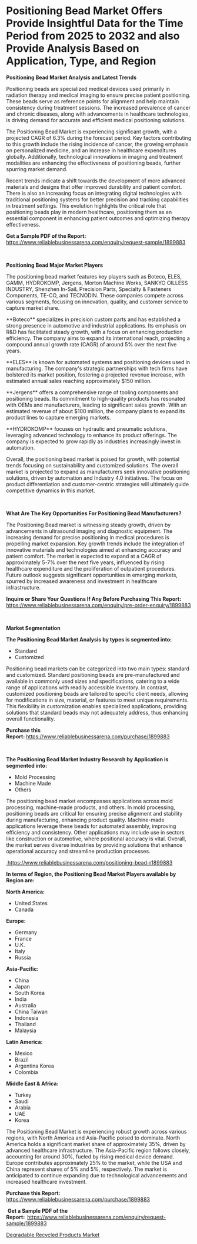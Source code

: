 <p><h1>Positioning Bead Market Offers Provide Insightful Data for the Time Period from 2025 to 2032 and also Provide Analysis Based on Application, Type, and Region</h1></p><p><strong>Positioning Bead Market Analysis and Latest Trends</strong></p>
<p><p>Positioning beads are specialized medical devices used primarily in radiation therapy and medical imaging to ensure precise patient positioning. These beads serve as reference points for alignment and help maintain consistency during treatment sessions. The increased prevalence of cancer and chronic diseases, along with advancements in healthcare technologies, is driving demand for accurate and efficient medical positioning solutions.</p><p>The Positioning Bead Market is experiencing significant growth, with a projected CAGR of 6.3% during the forecast period. Key factors contributing to this growth include the rising incidence of cancer, the growing emphasis on personalized medicine, and an increase in healthcare expenditures globally. Additionally, technological innovations in imaging and treatment modalities are enhancing the effectiveness of positioning beads, further spurring market demand.</p><p>Recent trends indicate a shift towards the development of more advanced materials and designs that offer improved durability and patient comfort. There is also an increasing focus on integrating digital technologies with traditional positioning systems for better precision and tracking capabilities in treatment settings. This evolution highlights the critical role that positioning beads play in modern healthcare, positioning them as an essential component in enhancing patient outcomes and optimizing therapy effectiveness.</p></p>
<p><strong>Get a Sample PDF of the Report:&nbsp;</strong> <a href="https://www.reliablebusinessarena.com/enquiry/request-sample/1899883?utm_campaign=2259&utm_medium=2&utm_source=Github&utm_content=ia&utm_term=10022025&utm_id=positioning-bead">https://www.reliablebusinessarena.com/enquiry/request-sample/1899883</a></p>
<p>&nbsp;</p>
<p><strong>Positioning Bead Major Market Players</strong></p>
<p><p>The positioning bead market features key players such as Boteco, ELES, GAMM, HYDROKOMP, Jergens, Morton Machine Works, SANKYO OILLESS INDUSTRY, Shenzhen In-SaiL Precision Parts, Specialty & Fasteners Components, TE-CO, and TECNODIN. These companies compete across various segments, focusing on innovation, quality, and customer service to capture market share. </p><p>**Boteco** specializes in precision custom parts and has established a strong presence in automotive and industrial applications. Its emphasis on R&D has facilitated steady growth, with a focus on enhancing production efficiency. The company aims to expand its international reach, projecting a compound annual growth rate (CAGR) of around 5% over the next five years.</p><p>**ELES** is known for automated systems and positioning devices used in manufacturing. The company's strategic partnerships with tech firms have bolstered its market position, fostering a projected revenue increase, with estimated annual sales reaching approximately $150 million.</p><p>**Jergens** offers a comprehensive range of tooling components and positioning beads. Its commitment to high-quality products has resonated with OEMs and manufacturers, leading to significant sales growth. With an estimated revenue of about $100 million, the company plans to expand its product lines to capture emerging markets.</p><p>**HYDROKOMP** focuses on hydraulic and pneumatic solutions, leveraging advanced technology to enhance its product offerings. The company is expected to grow rapidly as industries increasingly invest in automation.</p><p>Overall, the positioning bead market is poised for growth, with potential trends focusing on sustainability and customized solutions. The overall market is projected to expand as manufacturers seek innovative positioning solutions, driven by automation and Industry 4.0 initiatives. The focus on product differentiation and customer-centric strategies will ultimately guide competitive dynamics in this market.</p></p>
<p>&nbsp;</p>
<p><strong>What Are The Key Opportunities For Positioning Bead Manufacturers?</strong></p>
<p><p>The Positioning Bead market is witnessing steady growth, driven by advancements in ultrasound imaging and diagnostic equipment. The increasing demand for precise positioning in medical procedures is propelling market expansion. Key growth trends include the integration of innovative materials and technologies aimed at enhancing accuracy and patient comfort. The market is expected to expand at a CAGR of approximately 5-7% over the next five years, influenced by rising healthcare expenditure and the proliferation of outpatient procedures. Future outlook suggests significant opportunities in emerging markets, spurred by increased awareness and investment in healthcare infrastructure.</p></p>
<p><strong>Inquire or Share Your Questions If Any Before Purchasing This Report:</strong> <a href="https://www.reliablebusinessarena.com/enquiry/pre-order-enquiry/1899883?utm_campaign=2259&utm_medium=2&utm_source=Github&utm_content=ia&utm_term=10022025&utm_id=positioning-bead">https://www.reliablebusinessarena.com/enquiry/pre-order-enquiry/1899883</a></p>
<p>&nbsp;</p>
<p><strong>Market Segmentation</strong></p>
<p><strong>The Positioning Bead Market Analysis by types is segmented into:</strong></p>
<p><ul><li>Standard</li><li>Customized</li></ul></p>
<p><p>Positioning bead markets can be categorized into two main types: standard and customized. Standard positioning beads are pre-manufactured and available in commonly used sizes and specifications, catering to a wide range of applications with readily accessible inventory. In contrast, customized positioning beads are tailored to specific client needs, allowing for modifications in size, material, or features to meet unique requirements. This flexibility in customization enables specialized applications, providing solutions that standard beads may not adequately address, thus enhancing overall functionality.</p></p>
<p><strong>Purchase this Report:&nbsp;</strong><a href="https://www.reliablebusinessarena.com/purchase/1899883?utm_campaign=2259&utm_medium=2&utm_source=Github&utm_content=ia&utm_term=10022025&utm_id=positioning-bead">https://www.reliablebusinessarena.com/purchase/1899883</a></p>
<p>&nbsp;</p>
<p><strong>The Positioning Bead Market Industry Research by Application is segmented into:</strong></p>
<p><ul><li>Mold Processing</li><li>Machine Made</li><li>Others</li></ul></p>
<p><p>The positioning bead market encompasses applications across mold processing, machine-made products, and others. In mold processing, positioning beads are critical for ensuring precise alignment and stability during manufacturing, enhancing product quality. Machine-made applications leverage these beads for automated assembly, improving efficiency and consistency. Other applications may include use in sectors like construction or automotive, where positional accuracy is vital. Overall, the market serves diverse industries by providing solutions that enhance operational accuracy and streamline production processes.</p></p>
<p><a href="https://www.reliablebusinessarena.com/positioning-bead-r1899883?utm_campaign=2259&utm_medium=2&utm_source=Github&utm_content=ia&utm_term=10022025&utm_id=positioning-bead">&nbsp;https://www.reliablebusinessarena.com/positioning-bead-r1899883</a></p>
<p><strong>In terms of Region, the Positioning Bead Market Players available by Region are:</strong></p>
<p>
    <p> <strong> North America: </strong>
        <ul>
            <li>United States</li>
            <li>Canada</li>
        </ul>
        </p> 
    <p> <strong> Europe: </strong>
        <ul>
            <li>Germany</li>
            <li>France</li>
            <li>U.K.</li>
            <li>Italy</li>
            <li>Russia</li>
        </ul>
        </p> 
    <p> <strong> Asia-Pacific: </strong>
        <ul>
            <li>China</li>
            <li>Japan</li>
            <li>South Korea</li>
            <li>India</li>
            <li>Australia</li>
            <li>China Taiwan</li>
            <li>Indonesia</li>
            <li>Thailand</li>
            <li>Malaysia</li>
        </ul>
        </p> 
    <p> <strong> Latin America: </strong>
        <ul>
            <li>Mexico</li>
            <li>Brazil</li>
            <li>Argentina Korea</li>
            <li>Colombia</li>
        </ul>
        </p> 
    <p> <strong> Middle East & Africa: </strong>
        <ul>
            <li>Turkey</li>
            <li>Saudi</li>
            <li>Arabia</li>
            <li>UAE</li>
            <li>Korea</li>
        </ul>
    </p>
    </p>
<p><p>The Positioning Bead Market is experiencing robust growth across various regions, with North America and Asia-Pacific poised to dominate. North America holds a significant market share of approximately 35%, driven by advanced healthcare infrastructure. The Asia-Pacific region follows closely, accounting for around 30%, fueled by rising medical device demand. Europe contributes approximately 25% to the market, while the USA and China represent shares of 5% and 5%, respectively. The market is anticipated to continue expanding due to technological advancements and increased healthcare investment.</p></p>
<p><strong>Purchase this Report: </strong><a href="https://www.reliablebusinessarena.com/purchase/1899883?utm_campaign=2259&utm_medium=2&utm_source=Github&utm_content=ia&utm_term=10022025&utm_id=positioning-bead">https://www.reliablebusinessarena.com/purchase/1899883</a></p>
<p>&nbsp;<strong>Get a Sample PDF of the Report:&nbsp;&nbsp;</strong><a href="https://www.reliablebusinessarena.com/enquiry/request-sample/1899883?utm_campaign=2259&utm_medium=2&utm_source=Github&utm_content=ia&utm_term=10022025&utm_id=positioning-bead">https://www.reliablebusinessarena.com/enquiry/request-sample/1899883</a></p>
<p><strong></strong></p>
<p><p><a href="https://github.com/sherikacas30/Market-Research-Report-List-1/blob/main/degradable-recycled-products-market.md?utm_campaign=2259&utm_medium=2&utm_source=Github&utm_content=ia&utm_term=10022025&utm_id=positioning-bead">Degradable Recycled Products Market</a></p></p>